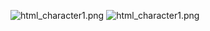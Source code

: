 <p><img alt="html_character1.png" src="Languages/HTML/html_character1.png" />
<img alt="html_character1.png" src="Languages/HTML/html_character1.png" /></p>